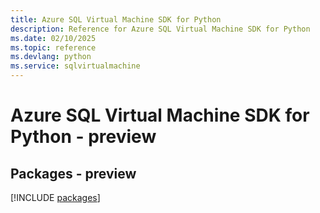 ```yaml
---
title: Azure SQL Virtual Machine SDK for Python
description: Reference for Azure SQL Virtual Machine SDK for Python
ms.date: 02/10/2025
ms.topic: reference
ms.devlang: python
ms.service: sqlvirtualmachine
---
```

# Azure SQL Virtual Machine SDK for Python - preview
## Packages - preview
[!INCLUDE [packages](sql-virtual-machine-index.md)]